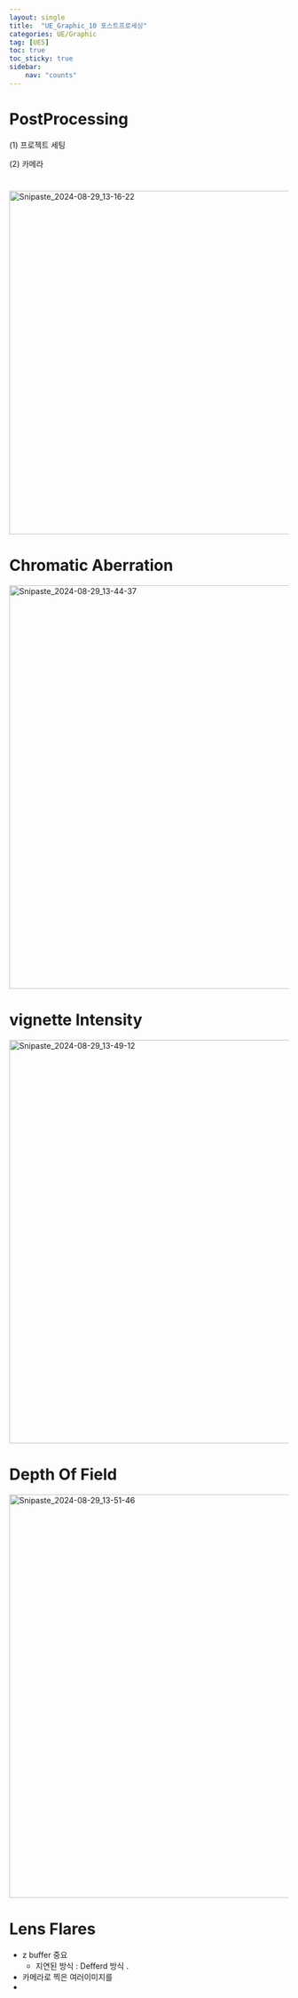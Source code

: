 ```yaml
---
layout: single
title:  "UE_Graphic_10 포스트프로세싱"
categories: UE/Graphic
tag: [UE5]
toc: true
toc_sticky: true
sidebar:
    nav: "counts"
---
```


# PostProcessing

(1) 프로젝트 세팅

(2) 카메라 

# 
<img width="619" alt="Snipaste_2024-08-29_13-16-22" src="https://github.com/user-attachments/assets/3722b33b-3b5e-43e2-88e2-ee4bb3c384f7">

# Chromatic Aberration
<img width="727" alt="Snipaste_2024-08-29_13-44-37" src="https://github.com/user-attachments/assets/982dc593-1e7b-4a15-8307-d34db1d2ea91">

# vignette Intensity
<img width="727" alt="Snipaste_2024-08-29_13-49-12" src="https://github.com/user-attachments/assets/7f15c55b-b4ef-417b-b8ac-3253f4f70e70">

# Depth Of Field

<img width="727" alt="Snipaste_2024-08-29_13-51-46" src="https://github.com/user-attachments/assets/ad7a7d19-2b53-4ce8-a618-b12a272061b9">

# Lens Flares



* z buffer 중요
    * 지연된 방식 : Defferd 방식 . 
* 카메라로 찍은 여러이미지를 
* 



    